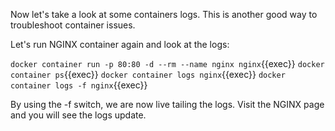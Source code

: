 Now let's take a look at some containers logs. This is another good way to troubleshoot container issues.

Let's run NGINX container again and look at the logs:

`docker container run -p 80:80 -d --rm --name nginx nginx`{{exec}}
`docker container ps`{{exec}}
`docker container logs nginx`{{exec}}
`docker container logs -f nginx`{{exec}}

By using the -f switch, we are now live tailing the logs. Visit the NGINX page and you will see the logs update.